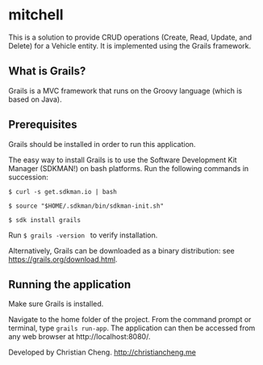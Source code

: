 # mitchell
This is a solution to provide CRUD operations (Create, Read, Update, and Delete) for a Vehicle entity. It is implemented using the Grails framework.

## What is Grails?
Grails is a MVC framework that runs on the Groovy language (which is based on Java).

## Prerequisites
Grails should be installed in order to run this application.

The easy way to install Grails is to use the Software Development Kit Manager (SDKMAN!) on bash platforms. Run the following commands in succession:

<code>$ curl -s get.sdkman.io | bash</code>

<code>$ source "$HOME/.sdkman/bin/sdkman-init.sh"</code>

<code>$ sdk install grails</code>

Run <code>$ grails -version </code> to verify installation.


Alternatively, Grails can be downloaded as a binary distribution: see https://grails.org/download.html.

## Running the application
Make sure Grails is installed.

Navigate to the home folder of the project. From the command prompt or terminal, type <code>grails run-app</code>. The application can then be accessed from any web browser at http://localhost:8080/.

Developed by Christian Cheng.
http://christiancheng.me
